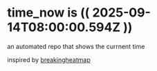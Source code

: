 # time_now is (( 2025-09-14T08:00:00.594Z ))

an automated repo that shows the currnent time

inspired by [breakingheatmap](https://github.com/breakingheatmap/breakingheatmap)